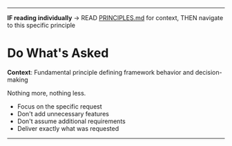 
---

**IF reading individually** → READ [PRINCIPLES.md](../PRINCIPLES.md#work-approach) for context, THEN navigate to this specific principle


# Do What's Asked

**Context**: Fundamental principle defining framework behavior and decision-making



Nothing more, nothing less.

- Focus on the specific request
- Don't add unnecessary features
- Don't assume additional requirements
- Deliver exactly what was requested

---
